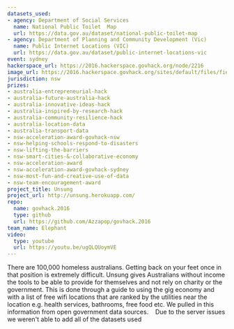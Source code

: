 ```yaml
---
datasets_used:
- agency: Department of Social Services
  name: National Public Toilet  Map
  url: https://data.gov.au/dataset/national-public-toilet-map
- agency: Department of Planning and Community Development (Vic)
  name: Public Internet Locations (VIC)
  url: https://data.gov.au/dataset/public-internet-locations-vic
event: sydney
hackerspace_url: https://2016.hackerspace.govhack.org/node/2216
image_url: https://2016.hackerspace.govhack.org/sites/default/files/field/image/elephant_1.png
jurisdiction: nsw
prizes:
- australia-entrepreneurial-hack
- australia-future-australia-hack
- australia-innovative-ideas-hack
- australia-inspired-by-research-hack
- australia-community-resilience-hack
- australia-location-data
- australia-transport-data
- nsw-acceleration-award-govhack-nsw
- nsw-helping-schools-respond-to-disasters
- nsw-lifting-the-barriers
- nsw-smart-cities-&-collaborative-economy
- nsw-acceleration-award
- nsw-acceleration-award-govhack-sydney
- nsw-most-fun-and-creative-use-of-data
- nsw-team-encouragement-award
project_title: Unsung
project_url: http://unsung.herokuapp.com/
repo:
  name: govhack.2016
  type: github
  url: https://github.com/Azzapop/govhack.2016
team_name: Elephant
video:
  type: youtube
  url: https://youtu.be/ugQLQUoymVE
---
```


There are 100,000 homeless australians. Getting back on your feet once in that position is extremely difficult. Unsung gives Australians without income the tools to be able to provide for themselves and not rely on charity or the government. This is done through a guide to using the gig economy and with a list of free wifi locations that are ranked by the utilities near the location e.g. health services, bathrooms, free food etc. We pulled in this information from open government data sources. 
 
Due to the server issues we weren't able to add all of the datasets used